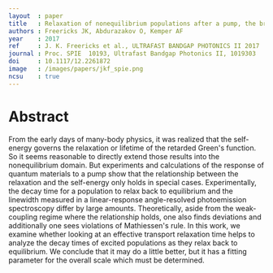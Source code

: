 ```yaml
---
layout  : paper
title   : Relaxation of nonequilibrium populations after a pump, the breaking of Mathiessens rule
authors : Freericks JK, Abdurazakov O, Kemper AF
year    : 2017
ref     : J. K. Freericks et al., ULTRAFAST BANDGAP PHOTONICS II 2017
journal : Proc. SPIE  10193, Ultrafast Bandgap Photonics II, 1019303
doi     : 10.1117/12.2261872
image   : /images/papers/jkf_spie.png
ncsu    : true
---
```


# Abstract

From the early days of many-body physics, it was realized that the self-energy governs the relaxation or lifetime of the retarded Green's function. So it seems reasonable to directly extend those results into the nonequilibrium domain. But experiments and calculations of the response of quantum materials to a pump show that the relationship between the relaxation and the self-energy only holds in special cases. Experimentally, the decay time for a population to relax back to equilibrium and the linewidth measured in a linear-response angle-resolved photoemission spectroscopy differ by large amounts. Theoretically, aside from the weak-coupling regime where the relationship holds, one also finds deviations and additionally one sees violations of Mathiessen's rule. In this work, we examine whether looking at an effective transport relaxation time helps to analyze the decay times of excited populations as they relax back to equilibrium. We conclude that it may do a little better, but it has a fitting parameter for the overall scale which must be determined.
